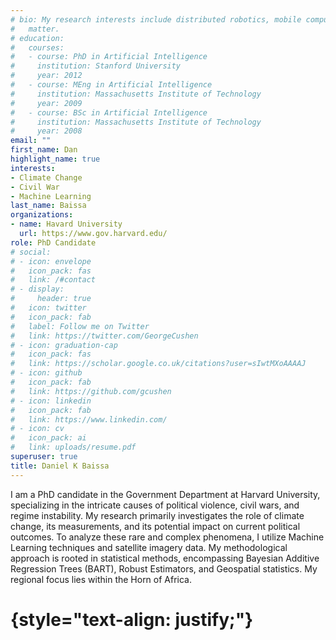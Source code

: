 ```yaml
---
# bio: My research interests include distributed robotics, mobile computing and programmable
#   matter.
# education:
#   courses:
#   - course: PhD in Artificial Intelligence
#     institution: Stanford University
#     year: 2012
#   - course: MEng in Artificial Intelligence
#     institution: Massachusetts Institute of Technology
#     year: 2009
#   - course: BSc in Artificial Intelligence
#     institution: Massachusetts Institute of Technology
#     year: 2008
email: ""
first_name: Dan
highlight_name: true
interests:
- Climate Change
- Civil War
- Machine Learning
last_name: Baissa
organizations:
- name: Havard University
  url: https://www.gov.harvard.edu/
role: PhD Candidate
# social:
# - icon: envelope
#   icon_pack: fas
#   link: /#contact
# - display:
#     header: true
#   icon: twitter
#   icon_pack: fab
#   label: Follow me on Twitter
#   link: https://twitter.com/GeorgeCushen
# - icon: graduation-cap
#   icon_pack: fas
#   link: https://scholar.google.co.uk/citations?user=sIwtMXoAAAAJ
# - icon: github
#   icon_pack: fab
#   link: https://github.com/gcushen
# - icon: linkedin
#   icon_pack: fab
#   link: https://www.linkedin.com/
# - icon: cv
#   icon_pack: ai
#   link: uploads/resume.pdf
superuser: true
title: Daniel K Baissa
---
```

I am a PhD candidate in the Government Department at Harvard University, specializing in the intricate causes of political violence, civil wars, and regime instability. My research primarily investigates the role of climate change, its measurements, and its potential impact on current political outcomes. To analyze these rare and complex phenomena, I utilize Machine Learning techniques and satellite imagery data. My methodological approach is rooted in statistical methods, encompassing Bayesian Additive Regression Trees (BART), Robust Estimators, and Geospatial statistics. My regional focus lies within the Horn of Africa.

# {style="text-align: justify;"}
